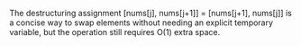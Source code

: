 The destructuring assignment [nums[j], nums[j+1]] = [nums[j+1], nums[j]] is a concise way to swap elements without needing an explicit temporary variable, but the operation still requires O(1) extra space.




